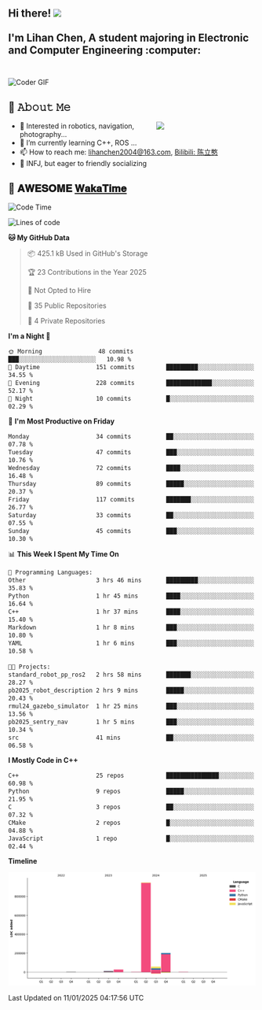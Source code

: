 <h2 align="left">
 <abc>
  <br>Hi there! <img src="https://user-images.githubusercontent.com/42378118/110234147-e3259600-7f4e-11eb-95be-0c4047144dea.gif" width="30"><br>
  <br> I'm Lihan Chen, A student majoring in Electronic and Computer Engineering :computer:<br>
  <br>
 </abc>
</h2>

<img align="center" src="https://media.giphy.com/media/SWoSkN6DxTszqIKEqv/giphy.gif" alt="Coder GIF" width="500">

## :book: 𝙰𝚋𝚘𝚞𝚝 𝙼𝚎

<img align="right" width="40%" src="https://github-readme-stats.vercel.app/api?username=LihanChen2004&show_icons=true&icon_color=CE1D2D&text_color=718096&bg_color=ffffff&hide_title=true" />

- 🌟 Interested in robotics, navigation, photography...
- 🌱 I’m currently learning C++, ROS ... 
- 📫 How to reach me: lihanchen2004@163.com, [Bilibili: 陈立憨](https://space.bilibili.com/170786212)
- 👯 INFJ, but eager to friendly socializing

## 📜 𝐀𝐖𝐄𝐒𝐎𝐌𝐄 [𝐖𝐚𝐤𝐚𝐓𝐢𝐦𝐞](https://github.com/anmol098/waka-readme-stats)

<!--START_SECTION:waka-->
![Code Time](http://img.shields.io/badge/Code%20Time-564%20hrs%2015%20mins-blue)

![Lines of code](https://img.shields.io/badge/From%20Hello%20World%20I%27ve%20Written-1.2%20million%20lines%20of%20code-blue)

**🐱 My GitHub Data** 

> 📦 425.1 kB Used in GitHub's Storage 
 > 
> 🏆 23 Contributions in the Year 2025
 > 
> 🚫 Not Opted to Hire
 > 
> 📜 35 Public Repositories 
 > 
> 🔑 4 Private Repositories 
 > 
**I'm a Night 🦉** 

```text
🌞 Morning                48 commits          ███░░░░░░░░░░░░░░░░░░░░░░   10.98 % 
🌆 Daytime                151 commits         █████████░░░░░░░░░░░░░░░░   34.55 % 
🌃 Evening                228 commits         █████████████░░░░░░░░░░░░   52.17 % 
🌙 Night                  10 commits          █░░░░░░░░░░░░░░░░░░░░░░░░   02.29 % 
```
📅 **I'm Most Productive on Friday** 

```text
Monday                   34 commits          ██░░░░░░░░░░░░░░░░░░░░░░░   07.78 % 
Tuesday                  47 commits          ███░░░░░░░░░░░░░░░░░░░░░░   10.76 % 
Wednesday                72 commits          ████░░░░░░░░░░░░░░░░░░░░░   16.48 % 
Thursday                 89 commits          █████░░░░░░░░░░░░░░░░░░░░   20.37 % 
Friday                   117 commits         ███████░░░░░░░░░░░░░░░░░░   26.77 % 
Saturday                 33 commits          ██░░░░░░░░░░░░░░░░░░░░░░░   07.55 % 
Sunday                   45 commits          ███░░░░░░░░░░░░░░░░░░░░░░   10.30 % 
```


📊 **This Week I Spent My Time On** 

```text
💬 Programming Languages: 
Other                    3 hrs 46 mins       █████████░░░░░░░░░░░░░░░░   35.83 % 
Python                   1 hr 45 mins        ████░░░░░░░░░░░░░░░░░░░░░   16.64 % 
C++                      1 hr 37 mins        ████░░░░░░░░░░░░░░░░░░░░░   15.40 % 
Markdown                 1 hr 8 mins         ███░░░░░░░░░░░░░░░░░░░░░░   10.80 % 
YAML                     1 hr 6 mins         ███░░░░░░░░░░░░░░░░░░░░░░   10.58 % 

🐱‍💻 Projects: 
standard_robot_pp_ros2   2 hrs 58 mins       ███████░░░░░░░░░░░░░░░░░░   28.27 % 
pb2025_robot_description 2 hrs 9 mins        █████░░░░░░░░░░░░░░░░░░░░   20.43 % 
rmul24_gazebo_simulator  1 hr 25 mins        ███░░░░░░░░░░░░░░░░░░░░░░   13.56 % 
pb2025_sentry_nav        1 hr 5 mins         ███░░░░░░░░░░░░░░░░░░░░░░   10.34 % 
src                      41 mins             ██░░░░░░░░░░░░░░░░░░░░░░░   06.58 % 
```

**I Mostly Code in C++** 

```text
C++                      25 repos            ███████████████░░░░░░░░░░   60.98 % 
Python                   9 repos             █████░░░░░░░░░░░░░░░░░░░░   21.95 % 
C                        3 repos             ██░░░░░░░░░░░░░░░░░░░░░░░   07.32 % 
CMake                    2 repos             █░░░░░░░░░░░░░░░░░░░░░░░░   04.88 % 
JavaScript               1 repo              █░░░░░░░░░░░░░░░░░░░░░░░░   02.44 % 
```



**Timeline**

![Lines of Code chart](https://raw.githubusercontent.com/LihanChen2004/LihanChen2004/main/assets/bar_graph.png)


 Last Updated on 11/01/2025 04:17:56 UTC
<!--END_SECTION:waka-->

<!--
**LihanChen2004/LihanChen2004** is a ✨ _special_ ✨ repository because its `README.md` (this file) appears on your GitHub profile.

Here are some ideas to get you started:

- 🔭 I’m currently working on ...
- 🌱 I’m currently learning ...
- 👯 I’m looking to collaborate on ...
- 🤔 I’m looking for help with ...
- 💬 Ask me about ...
- 📫 How to reach me: ...
- 😄 Pronouns: ...
- ⚡ Fun fact: ...
-->
